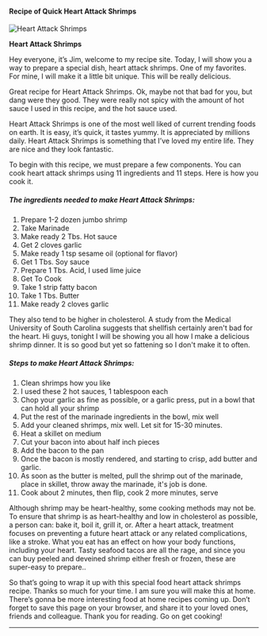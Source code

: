             

#### Recipe of Quick Heart Attack Shrimps

![Heart Attack Shrimps](https://img-global.cpcdn.com/recipes/a9f551f3bee88acd/751x532cq70/heart-attack-shrimps-recipe-main-photo.jpg)

**Heart Attack Shrimps**

Hey everyone, it’s Jim, welcome to my recipe site. Today, I will show you a way to prepare a special dish, heart attack shrimps. One of my favorites. For mine, I will make it a little bit unique. This will be really delicious.

Great recipe for Heart Attack Shrimps. Ok, maybe not that bad for you, but dang were they good. They were really not spicy with the amount of hot sauce I used in this recipe, and the hot sauce used.

Heart Attack Shrimps is one of the most well liked of current trending foods on earth. It is easy, it’s quick, it tastes yummy. It is appreciated by millions daily. Heart Attack Shrimps is something that I’ve loved my entire life. They are nice and they look fantastic.

To begin with this recipe, we must prepare a few components. You can cook heart attack shrimps using 11 ingredients and 11 steps. Here is how you cook it.

##### The ingredients needed to make Heart Attack Shrimps:

1.  Prepare 1-2 dozen jumbo shrimp
2.  Take Marinade
3.  Make ready 2 Tbs. Hot sauce
4.  Get 2 cloves garlic
5.  Make ready 1 tsp sesame oil (optional for flavor)
6.  Get 1 Tbs. Soy sauce
7.  Prepare 1 Tbs. Acid, I used lime juice
8.  Get To Cook
9.  Take 1 strip fatty bacon
10.  Take 1 Tbs. Butter
11.  Make ready 2 cloves garlic

They also tend to be higher in cholesterol. A study from the Medical University of South Carolina suggests that shellfish certainly aren't bad for the heart. Hi guys, tonight I will be showing you all how I make a delicious shrimp dinner. It is so good but yet so fattening so I don't make it to often.

##### Steps to make Heart Attack Shrimps:

1.  Clean shrimps how you like
2.  I used these 2 hot sauces, 1 tablespoon each
3.  Chop your garlic as fine as possible, or a garlic press, put in a bowl that can hold all your shrimp
4.  Put the rest of the marinade ingredients in the bowl, mix well
5.  Add your cleaned shrimps, mix well. Let sit for 15-30 minutes.
6.  Heat a skillet on medium
7.  Cut your bacon into about half inch pieces
8.  Add the bacon to the pan
9.  Once the bacon is mostly rendered, and starting to crisp, add butter and garlic.
10.  As soon as the butter is melted, pull the shrimp out of the marinade, place in skillet, throw away the marinade, it's job is done.
11.  Cook about 2 minutes, then flip, cook 2 more minutes, serve

Although shrimp may be heart-healthy, some cooking methods may not be. To ensure that shrimp is as heart-healthy and low in cholesterol as possible, a person can: bake it, boil it, grill it, or. After a heart attack, treatment focuses on preventing a future heart attack or any related complications, like a stroke. What you eat has an effect on how your body functions, including your heart. Tasty seafood tacos are all the rage, and since you can buy peeled and deveined shrimp either fresh or frozen, these are super-easy to prepare..

So that’s going to wrap it up with this special food heart attack shrimps recipe. Thanks so much for your time. I am sure you will make this at home. There’s gonna be more interesting food at home recipes coming up. Don’t forget to save this page on your browser, and share it to your loved ones, friends and colleague. Thank you for reading. Go on get cooking!

* * *